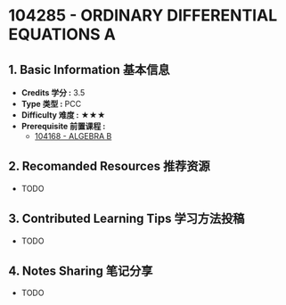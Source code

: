 # 104285 - ORDINARY DIFFERENTIAL EQUATIONS A

## 1. Basic Information 基本信息

-   **Credits 学分 :** 3.5
-   **Type 类型 :** PCC
-   **Difficulty 难度 :** ★★★
-   **Prerequisite 前置课程 :** 
    -   [104168 - ALGEBRA B](../algebra/alg-b.md)


## 2. Recomanded Resources 推荐资源

-   TODO

## 3. Contributed Learning Tips 学习方法投稿

-   TODO

## 4. Notes Sharing 笔记分享

-   TODO